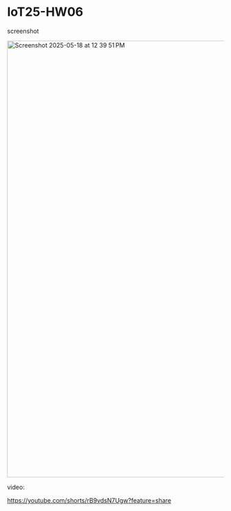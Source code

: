 # IoT25-HW06

screenshot


<img width="1016" alt="Screenshot 2025-05-18 at 12 39 51 PM" src="https://github.com/user-attachments/assets/fd9ccbd2-618d-4464-88e7-09ed682add87" />


video:

https://youtube.com/shorts/rB9vdsN7Ugw?feature=share
